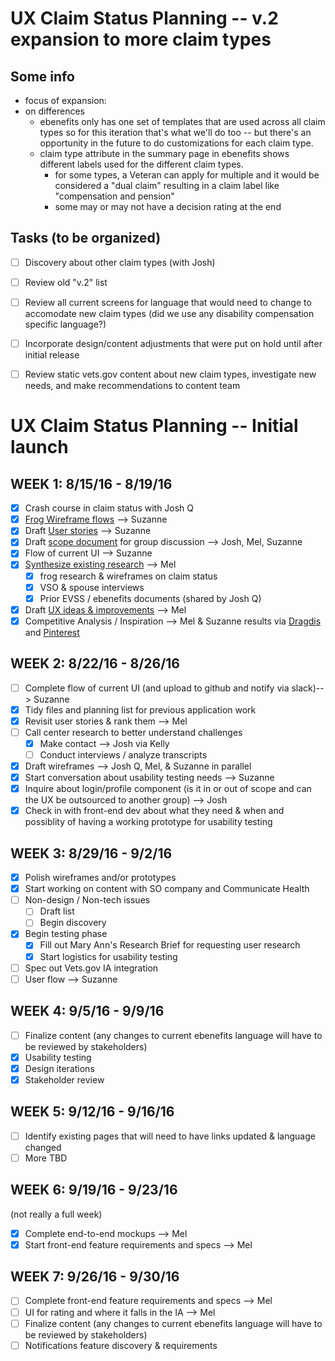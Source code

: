 # UX Claim Status Planning -- v.2 expansion to more claim types

## Some info
- focus of expansion:
- on differences
  - ebenefits only has one set of templates that are used across all claim types so for this iteration that's what we'll do too -- but there's an opportunity in the future to do customizations for each claim type.
  - claim type attribute in the summary page in ebenefits shows different labels used for the different claim types. 
    - for some types, a Veteran can apply for multiple and it would be considered a "dual claim" resulting in a claim label like "compensation and pension"
    - some may or may not have a decision rating at the end

## Tasks (to be organized)
- [ ] Discovery about other claim types (with Josh)
- [ ] Review old "v.2" list
- [ ] Review all current screens for language that would need to change to accomodate new claim types (did we use any disability compensation specific language?)
- [ ] Incorporate design/content adjustments that were put on hold until after initial release
- [ ] Review static vets.gov content about new claim types, investigate new needs, and make recommendations to content team





# UX Claim Status Planning -- Initial launch


## WEEK 1: 8/15/16 - 8/19/16
- [X] Crash course in claim status with Josh Q
- [X] [Frog Wireframe flows](https://github.com/department-of-veterans-affairs/benefits-team/blob/master/design-documents/claim-status/FrogWireframeFlow.png) --> Suzanne
- [X] Draft [User stories](https://github.com/department-of-veterans-affairs/benefits-team/blob/master/design-documents/claim-status/user-stories-trackfocus.md) --> Suzanne
- [X] Draft [scope document](https://github.com/department-of-veterans-affairs/benefits-team/blob/master/design-documents/claim-status/scope.md) for group discussion --> Josh, Mel, Suzanne
- [X] Flow of current UI --> Suzanne
- [X] [Synthesize existing research](https://github.com/department-of-veterans-affairs/benefits-team/blob/master/design-documents/claim-status/Frog%20and%20EVSS%20research%20findings.md) --> Mel
  - [X] frog research & wireframes on claim status
  - [X] VSO & spouse interviews
  - [X] Prior EVSS / ebenefits documents (shared by Josh Q)
- [X] Draft [UX ideas & improvements](https://github.com/department-of-veterans-affairs/benefits-team/blob/master/design-documents/claim-status/UX%20ideas%20and%20improvements.md) --> Mel
- [X] Competitive Analysis / Inspiration --> Mel & Suzanne results via [Dragdis](https://dragdis.com/s/EqtwqvARhpnK9BiN#/) and [Pinterest](https://www.pinterest.com/suzchap/work-ux-status/)

## WEEK 2: 8/22/16 - 8/26/16
- [ ] Complete flow of current UI (and upload to github and notify via slack)--> Suzanne
- [X] Tidy files and planning list for previous application work
- [X] Revisit user stories & rank them --> Mel
- [ ] Call center research to better understand challenges
  - [X] Make contact --> Josh via Kelly
  - [ ] Conduct interviews / analyze transcripts
- [X] Draft wireframes --> Josh Q, Mel, & Suzanne in parallel
- [X] Start conversation about usability testing needs --> Suzanne
- [X] Inquire about login/profile component (is it in or out of scope and can the UX be outsourced to another group) --> Josh
- [X] Check in with front-end dev about what they need & when and possiblity of having a working prototype for usability testing 

## WEEK 3: 8/29/16 - 9/2/16
- [X] Polish wireframes and/or prototypes
- [X] Start working on content with SO company and Communicate Health
- [ ] Non-design / Non-tech issues
  - [ ] Draft list
  - [ ] Begin discovery
- [X] Begin testing phase
  - [X] Fill out Mary Ann's Research Brief for requesting user research
  - [X] Start logistics for usability testing
- [ ] Spec out Vets.gov IA integration
- [ ] User flow --> Suzanne

## WEEK 4: 9/5/16 - 9/9/16
- [ ] Finalize content (any changes to current ebenefits language will have to be reviewed by stakeholders)
- [X] Usability testing
- [X] Design iterations
- [X] Stakeholder review

## WEEK 5: 9/12/16 - 9/16/16
- [ ] Identify existing pages that will need to have links updated & language changed
- [ ] More TBD

## WEEK 6: 9/19/16 - 9/23/16
(not really a full week)
- [X] Complete end-to-end mockups --> Mel
- [X] Start front-end feature requirements and specs --> Mel

## WEEK 7: 9/26/16 - 9/30/16
- [ ] Complete front-end feature requirements and specs --> Mel
- [ ] UI for rating and where it falls in the IA --> Mel
- [ ] Finalize content (any changes to current ebenefits language will have to be reviewed by stakeholders)
- [ ] Notifications feature discovery & requirements
